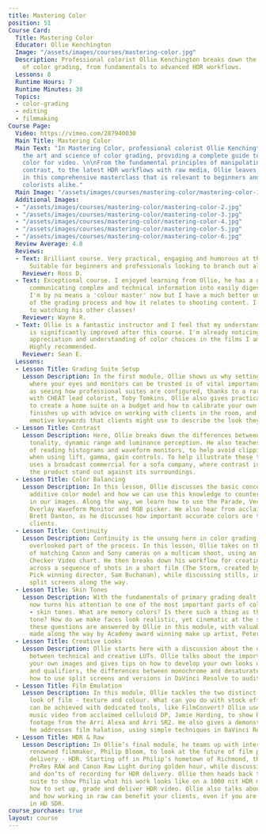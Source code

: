 ```yaml
---
title: Mastering Color
position: 51
Course Card:
  Title: Mastering Color
  Educator: Ollie Kenchington
  Image: "/assets/images/courses/mastering-color.jpg"
  Description: Professional colorist Ollie Kenchington breaks down the art and science
    of color grading, from fundamentals to advanced HDR workflows.
  Lessons: 8
  Runtime Hours: 7
  Runtime Minutes: 30
  Topics:
  - color-grading
  - editing
  - filmmaking
Course Page:
  Video: https://vimeo.com/287940030
  Main Title: Mastering Color
  Main Text: "In Mastering Color, professional colorist Ollie Kenchington deconstructs
    the art and science of color grading, providing a complete guide to professional
    color for video. \n\nFrom the fundamental principles of manipulating color and
    contrast, to the latest HDR workflows with raw media, Ollie leaves no stone un-turned
    in this comprehensive masterclass that is relevant to beginners and professional
    colorists alike."
  Main Image: "/assets/images/courses/mastering-color/mastering-color-1.jpg"
  Additional Images:
  - "/assets/images/courses/mastering-color/mastering-color-2.jpg"
  - "/assets/images/courses/mastering-color/mastering-color-3.jpg"
  - "/assets/images/courses/mastering-color/mastering-color-4.jpg"
  - "/assets/images/courses/mastering-color/mastering-color-5.jpg"
  - "/assets/images/courses/mastering-color/mastering-color-6.jpg"
  Review Average: 4.8
  Reviews:
  - Text: Brilliant course. Very practical, engaging and humorous at the same time.
      Suitable for beginners and professionals looking to branch out alike.
    Reviewer: Ross D.
  - Text: Exceptional course. I enjoyed learning from Ollie, he has a great way of
      communicating complex and technical information into easily digestible concepts.
      I'm by no means a 'colour master' now but I have a much better understanding
      of the grading process and how it relates to shooting content. I'm looking forward
      to watching his other classes!
    Reviewer: Wayne R.
  - Text: Ollie is a fantastic instructor and I feel that my understanding of color
      is significantly improved after this course. I'm already noticing a greater
      appreciation and understanding of color choices in the films I am watching.
      Highly recommended.
    Reviewer: Sean E.
  Lessons:
  - Lesson Title: Grading Suite Setup
    Lesson Description: In the first module, Ollie shows us why setting up an environment
      where your eyes and monitors can be trusted is of vital importance. As well
      as seeing how professional suites are configured, thanks to a rare interview
      with CHEAT lead colorist, Toby Tomkins, Ollie also gives practical tips on how
      to create a home suite on a budget and how to calibrate your own monitors. He
      finishes up with advice on working with clients in the room, and how to decode
      emotive keywords that clients might use to describe the look they are after.
  - Lesson Title: Contrast
    Lesson Description: Here, Ollie breaks down the differences between contrast,
      tonality, dynamic range and luminance perception. He also teaches us the fundamentals
      of reading histograms and waveform monitors, to help avoid clipping and crushing
      when using lift, gamma, gain controls. To help illustrate these topics, Ollie
      uses a broadcast commercial for a sofa company, where contrast is used to make
      the product stand out against its surroundings.
  - Lesson Title: Color Balancing
    Lesson Description: In this lesson, Ollie discusses the basic concepts of the
      additive color model and how we can use this knowledge to counteract color casts
      in our images. Along the way, we learn how to use the Parade, Vectorscope, RGB
      Overlay Waveform Monitor and RGB picker. We also hear from acclaimed cinematographer
      Brett Danton, as he discusses how important accurate colors are to him and his
      clients.
  - Lesson Title: Continuity
    Lesson Description: Continuity is the unsung hero in color grading, and an often
      overlooked part of the process. In this lesson, Ollie takes on the challenge
      of matching Canon and Sony cameras on a multicam shoot, using an X-Rite Color
      Checker Video chart. He then breaks down his workflow for creating visual harmony
      across a sequence of shots in a short film (The Storm, created by Vimeo Staff
      Pick winning director, Sam Buchanan), while discussing stills, image wipes and
      split screens along the way.
  - Lesson Title: Skin Tones
    Lesson Description: With the fundamentals of primary grading dealt with, Ollie
      now turns his attention to one of the most important parts of color grading
      - skin tones. What are memory colors? Is there such a thing as the perfect skin
      tone? How do we make faces look realistic, yet cinematic at the same time? All
      these questions are answered by Ollie in this module, with valuable contributions
      made along the way by Academy award winning make up artist, Peter Swords King.
  - Lesson Title: Creative Looks
    Lesson Description: Ollie starts here with a discussion about the differences
      between technical and creative LUTs. Ollie talks about the importance of owning
      your own images and gives tips on how to develop your own looks using curves
      and qualifiers, the differences between monochrome and desaturated looks and
      how to use split screens and versions in DaVinci Resolve to audition looks quickly.
  - Lesson Title: Film Emulation
    Lesson Description: In this module, Ollie tackles the two distinct areas of the
      look of film - texture and colour. What can you do with stock effects? What
      can be achieved with dedicated tools, like FilmConvert? Ollie uses the latest
      music video from acclaimed celluloid DP, Jamie Harding, to show how he matches
      footage from the Arri Alexa and Arri SR2. He also gives a demonstration of how
      he addresses film halation, using simple techniques in DaVinci Resolve.
  - Lesson Title: HDR & Raw
    Lesson Description: In Ollieʼs final module, he teams up with internationally
      renowned filmmaker, Philip Bloom, to look at the future of film production and
      delivery - HDR. Starting off in Philipʼs hometown of Richmond, the pair shoot
      ProRes RAW and Canon Raw Light during golden hour, while discussing the dos
      and donʼts of recording for HDR delivery. Ollie then heads back to the grading
      suite to show Philip what his work looks like on a 1000 nit HDR monitor, and
      how to set up, grade and deliver HDR video. Ollie also talks about raw workflow
      and how working in raw can benefit your clients, even if you are only delivering
      in HD SDR.
course_purchase: true
layout: course
---
```


